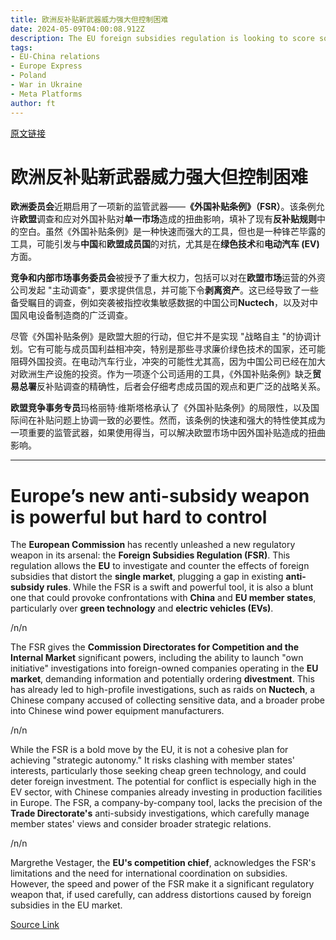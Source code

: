 ```yaml
---
title: 欧洲反补贴新武器威力强大但控制困难
date: 2024-05-09T04:00:08.912Z
description: The EU foreign subsidies regulation is looking to score some notable hits
tags: 
- EU-China relations
- Europe Express
- Poland
- War in Ukraine
- Meta Platforms
author: ft
---
```


[原文链接](https://ft.com/content/db880189-6556-427d-9c80-b4af3c8917d2)

# 欧洲反补贴新武器威力强大但控制困难

**欧洲委员会**近期启用了一项新的监管武器——**《外国补贴条例》（FSR）**。该条例允许**欧盟**调查和应对外国补贴对**单一市场**造成的扭曲影响，填补了现有**反补贴规则**中的空白。虽然《外国补贴条例》是一种快速而强大的工具，但也是一种锋芒毕露的工具，可能引发与**中国**和**欧盟成员国**的对抗，尤其是在**绿色技术**和**电动汽车 (EV)** 方面。 

**竞争和内部市场事务委员会**被授予了重大权力，包括可以对在**欧盟市场**运营的外资公司发起 "主动调查"，要求提供信息，并可能下令**剥离资产**。这已经导致了一些备受瞩目的调查，例如突袭被指控收集敏感数据的中国公司**Nuctech**，以及对中国风电设备制造商的广泛调查。 

尽管《外国补贴条例》是欧盟大胆的行动，但它并不是实现 "战略自主 "的协调计划。它有可能与成员国利益相冲突，特别是那些寻求廉价绿色技术的国家，还可能阻碍外国投资。在电动汽车行业，冲突的可能性尤其高，因为中国公司已经在加大对欧洲生产设施的投资。作为一项逐个公司适用的工具，《外国补贴条例》缺乏**贸易总署**反补贴调查的精确性，后者会仔细考虑成员国的观点和更广泛的战略关系。

**欧盟竞争事务专员**玛格丽特·维斯塔格承认了《外国补贴条例》的局限性，以及国际间在补贴问题上协调一致的必要性。然而，该条例的快速和强大的特性使其成为一项重要的监管武器，如果使用得当，可以解决欧盟市场中因外国补贴造成的扭曲影响。

---

# Europe’s new anti-subsidy weapon is powerful but hard to control

The **European Commission** has recently unleashed a new regulatory weapon in its arsenal: the **Foreign Subsidies Regulation (FSR)**. This regulation allows the **EU** to investigate and counter the effects of foreign subsidies that distort the **single market**, plugging a gap in existing **anti-subsidy rules**. While the FSR is a swift and powerful tool, it is also a blunt one that could provoke confrontations with **China** and **EU member states**, particularly over **green technology** and **electric vehicles (EVs)**. 

/n/n

The FSR gives the **Commission Directorates for Competition and the Internal Market** significant powers, including the ability to launch "own initiative" investigations into foreign-owned companies operating in the **EU market**, demanding information and potentially ordering **divestment**. This has already led to high-profile investigations, such as raids on **Nuctech**, a Chinese company accused of collecting sensitive data, and a broader probe into Chinese wind power equipment manufacturers. 

/n/n

While the FSR is a bold move by the EU, it is not a cohesive plan for achieving "strategic autonomy." It risks clashing with member states' interests, particularly those seeking cheap green technology, and could deter foreign investment. The potential for conflict is especially high in the EV sector, with Chinese companies already investing in production facilities in Europe. The FSR, a company-by-company tool, lacks the precision of the **Trade Directorate's** anti-subsidy investigations, which carefully manage member states' views and consider broader strategic relations. 

/n/n

Margrethe Vestager, the **EU's competition chief**, acknowledges the FSR's limitations and the need for international coordination on subsidies. However, the speed and power of the FSR make it a significant regulatory weapon that, if used carefully, can address distortions caused by foreign subsidies in the EU market.

[Source Link](https://ft.com/content/db880189-6556-427d-9c80-b4af3c8917d2)

